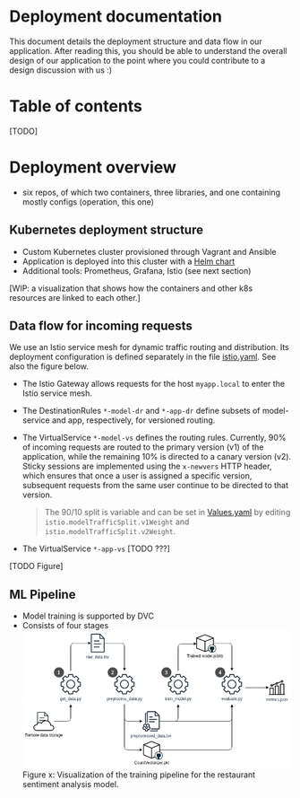 # Deployment documentation

This document details the deployment structure and data flow in our application. After reading this, you should be able to understand the overall design of our application to the point where you could contribute to a design discussion with us :)

# Table of contents
[TODO]

# Deployment overview
- six repos, of which two containers, three libraries, and one containing mostly configs (operation, this one)

## Kubernetes deployment structure
- Custom Kubernetes cluster provisioned through Vagrant and Ansible
- Application is deployed into this cluster with a [Helm chart](https://github.com/remla25-team12/operation/tree/main/helm/myapp) 
- Additional tools: Prometheus, Grafana, Istio (see next section)

[WIP: a visualization that shows how the containers and other k8s resources are linked to each other.]

## Data flow for incoming requests
We use an Istio service mesh for dynamic traffic routing and distribution. Its deployment configuration is defined separately in the file [istio.yaml](https://github.com/remla25-team12/operation/blob/main/helm/myapp/templates/istio.yaml). See also the figure below.

- The Istio Gateway allows requests for the host `myapp.local` to enter the Istio service mesh.
- The DestinationRules `*-model-dr` and `*-app-dr` define subsets of model-service and app, respectively, for versioned routing.
- The VirtualService `*-model-vs` defines the routing rules. Currently, 90% of incoming requests are routed to the primary version (v1) of the application, while the remaining 10% is directed to a canary version (v2). Sticky sessions are implemented using the `x-newvers` HTTP header, which ensures that once a user is assigned a specific version, subsequent requests from the same user continue to be directed to that version.
    > The 90/10 split is variable and can be set in [Values.yaml](https://github.com/remla25-team12/operation/blob/main/helm/myapp/values.yaml) by editing `istio.modelTrafficSplit.v1Weight` and `istio.modelTrafficSplit.v2Weight`. 

- The VirtualService `*-app-vs` [TODO ???]


[TODO Figure]


## ML Pipeline
- Model training is supported by DVC
- Consists of four stages
![Visualization of the training pipeline for the restaurant sentiment analysis model.](imgs/ML_pipeline.drawio.png)\
Figure x: Visualization of the training pipeline for the restaurant sentiment analysis model.